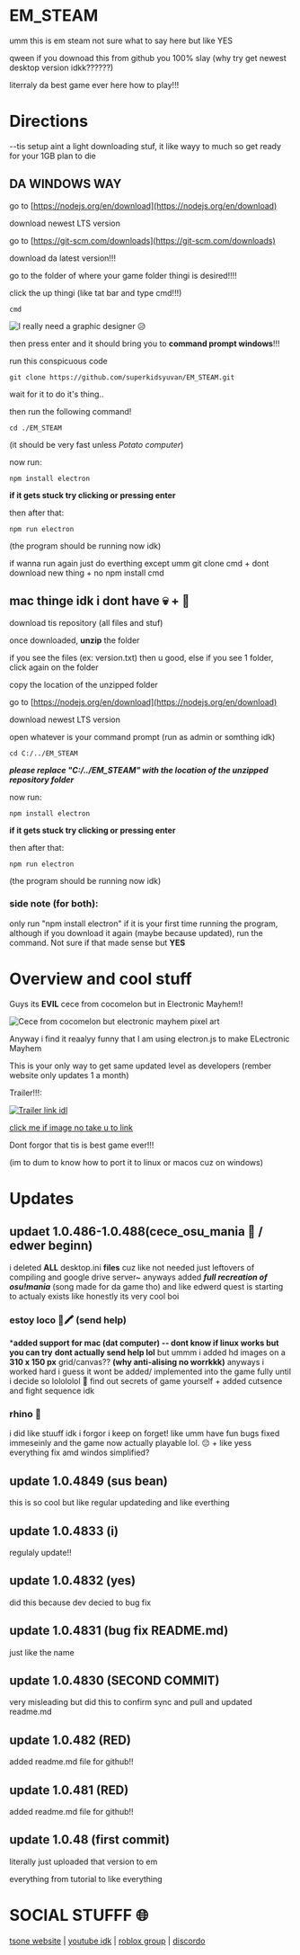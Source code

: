# EM_STEAM

umm this is em steam not sure what to say here but like YES 

qween if you downoad this from github you 100% slay (why try get newest desktop version idkk??????)

literraly da best game ever here how to play!!!

# Directions 

--tis setup aint a light downloading stuf, it like wayy to much so get ready for your 1GB plan to die

## DA WINDOWS WAY  

go to [https://nodejs.org/en/download](https://nodejs.org/en/download)

download newest LTS version

go to [https://git-scm.com/downloads](https://git-scm.com/downloads)

download da latest version!!! 

go to the folder of where your game folder thingi is desired!!!!

click the up thingi (like tat bar and type cmd!!!)

``` MS-DOS
cmd
```

![I really need a graphic designer 😥](https://i.imgur.com/qzC4N0V.png)

then press enter and it should bring you to **command prompt windows**!!!
 
run this conspicuous code

``` MS-DOS
git clone https://github.com/superkidsyuvan/EM_STEAM.git
```

wait for it to do it's thing..

then run the following command!

``` MS-DOS
cd ./EM_STEAM
```
(it should be very fast unless *Potato computer*)

now run:

``` MS-DOS
npm install electron
```

**if it gets stuck try clicking or pressing enter**

then after that:

``` MS-DOS
npm run electron
```

(the program should be running now idk)

if wanna run again just do everthing except umm git clone cmd + dont download new thing + no npm install cmd

## mac thinge idk i dont have 💀 + 🍎

download tis repository (all files and stuf)

once downloaded, **unzip** the folder

if you see the files (ex: version.txt) then u good, else if you see 1 folder, click again on the folder

copy the location of the unzipped folder 

go to [https://nodejs.org/en/download](https://nodejs.org/en/download)

download newest LTS version

open whatever is your command prompt (run as admin or somthing idk)

``` MS-DOS
cd C:/../EM_STEAM
```
***please replace "C:/../EM_STEAM" with the location of the unzipped repository folder***

now run:

``` MS-DOS
npm install electron
```

**if it gets stuck try clicking or pressing enter**

then after that:

``` MS-DOS
npm run electron
```

(the program should be running now idk)

### side note (for both):

only run "npm install electron" if it is your first time running the program, although if you download it again (maybe because updated), run the command. Not sure if that made sense but **YES**

# Overview and cool stuff

Guys its **EVIL** cece from cocomelon but in Electronic Mayhem!!

![Cece from cocomelon but electronic mayhem pixel art](https://i.imgur.com/DbqIWwj.png)

Anyway i find it reaalyy funny that I am using electron.js to make ELectronic Mayhem

This is your only way to get same updated level as developers (rember website only updates 1 a month)

Trailer!!!:

[![Trailer link idl](https://i.imgur.com/krRriJs.png)]({https://drive.google.com/file/d/1N9zszkRas5_XJ9oaKnV1Vu3kLdHZNolt/view?usp=sharing} "cool boi link here 😎😋😋")

[click me if image no take u to link](https://drive.google.com/file/d/1N9zszkRas5_XJ9oaKnV1Vu3kLdHZNolt/view?usp=sharing)

Dont forgor that tis is best game ever!!!

(im to dum to know how to port it to linux or macos cuz on windows)

# Updates



## updaet 1.0.486-1.0.488(cece_osu_mania 🐸 / edwer beginn)

i deleted **ALL** desktop.ini **files** cuz like not needed just leftovers of compiling and google drive server~
anyways added ***full recreation of osu!mania***  (song made for da game tho) and like edwerd quest is starting to actualy exists like honestly its very cool boi

###     estoy loco 🤪🖍 (send help)

***added support for mac (dat computer) -- dont know if linux works but you can try**
**dont actually send help lol** but ummm i added hd images on a **310 x 150 px** grid/canvas?? **(why anti-alising no worrkkk)** anyways i worked hard i guess it wont be added/ implemented into the game fully until i decide so lolololol 🤡 find out secrets of game yourself + added cutsence and fight sequence idk 

### rhino 🦏
i did like stuuff idk i forgor i keep on forget! like umm have fun bugs fixed immeseinly and the game now actually playable lol. 😔 + like yess everything fix amd windos simplified?
## update 1.0.4849 (sus bean)

this is so cool but like regular updateding and like everthing

## update 1.0.4833 (i)

regulaly update!!

## update 1.0.4832 (yes)

did this because dev decied to bug fix

## update 1.0.4831 (bug fix README.md)

just like the name

## update 1.0.4830 (SECOND COMMIT)

very misleading but did this to confirm sync and pull and updated readme.md

## update 1.0.482 (RED)

added readme.md file for github!!

## update 1.0.481 (RED)

added readme.md file for github!!

## update 1.0.48 (first commit)

literally just uploaded that version to em 

everything from tutorial to like everything

# SOCIAL STUFFF 🌐

[tsone website](https://sites.google.com/view/tsone) | [youtube idk](https://www.youtube.com/@tsone_) | [roblox group](https://www.roblox.com/groups/10913019) | [discordo](https://www.discord.com/invite/7bRubmdg6z) 

